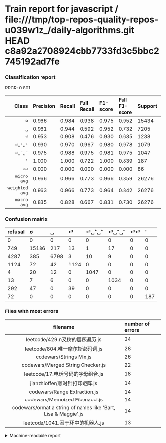 # Train report for javascript / file:///tmp/top-repos-quality-repos-u039w1z_/daily-algorithms.git HEAD c8a92a2708924cbb7733fd3c5bbc2745192ad7fe

### Classification report

PPCR: 0.801

| Class | Precision | Recall | Full Recall | F1-score | Full F1-score | Support | Full Support | PPCR |
|------:|:----------|:-------|:------------|:---------|:---------|:--------|:-------------|:-----|
| `∅` | 0.966| 0.984| 0.938| 0.975| 0.952| 15434| 16183| 0.954 |
| `␣` | 0.961| 0.944| 0.592| 0.952| 0.732| 7205| 11492| 0.627 |
| `⏎` | 0.953| 0.908| 0.476| 0.930| 0.635| 1238| 2362| 0.524 |
| `⏎␣⁺␣⁺` | 0.990| 0.970| 0.967| 0.980| 0.978| 1079| 1083| 0.996 |
| `⏎␣⁻␣⁻` | 0.975| 0.988| 0.975| 0.981| 0.975| 1047| 1060| 0.988 |
| `'` | 1.000| 1.000| 0.722| 1.000| 0.839| 187| 259| 0.722 |
| `⏎⏎` | 0.000| 0.000| 0.000| 0.000| 0.000| 86| 378| 0.228 |
| `micro avg` | 0.966| 0.966| 0.773| 0.966| 0.859| 26276| 32817| 0.801 |
| `weighted avg` | 0.963| 0.966| 0.773| 0.964| 0.842| 26276| 32817| 0.801 |
| `macro avg` | 0.835| 0.828| 0.667| 0.831| 0.730| 26276| 32817| 0.801 |

### Confusion matrix

|refusal|  ∅| ␣| ⏎| ⏎␣⁺␣⁺| ⏎␣⁻␣⁻| ⏎⏎| '| 
|:---|:---|:---|:---|:---|:---|:---|:---|
|0 |0 |0 |0 |0 |0 |0 |0 |
|749 |15186 |217 |13 |1 |17 |0 |0 |
|4287 |385 |6798 |3 |10 |9 |0 |0 |
|1124 |72 |42 |1124 |0 |0 |0 |0 |
|4 |20 |12 |0 |1047 |0 |0 |0 |
|13 |7 |6 |0 |0 |1034 |0 |0 |
|292 |47 |0 |39 |0 |0 |0 |0 |
|72 |0 |0 |0 |0 |0 |0 |187 |

### Files with most errors

| filename | number of errors|
|:----:|:-----|
| leetcode/429.n叉树的层序遍历.js | 34 |
| leetcode/804.唯一摩尔斯密码词.js | 28 |
| codewars/Strings Mix.js | 26 |
| codewars/Merged String Checker.js | 22 |
| leetcode/17.电话号码的字母组合.js | 18 |
| jianzhioffer/顺时针打印矩阵.js | 14 |
| codewars/Range Extraction.js | 14 |
| codewars/Memoized Fibonacci.js | 14 |
| codewars/ormat a string of names like 'Bart, Lisa & Maggie'.js | 14 |
| leetcode/1041.困于环中的机器人.js | 13 |

<details>
    <summary>Machine-readable report</summary>
```json
{
  "cl_report": {"\u0027": {"f1-score": 1.0, "precision": 1.0, "recall": 1.0, "support": 187}, "macro avg": {"f1-score": 0.831220118848717, "precision": 0.8350697146570599, "recall": 0.8276122151088245, "support": 26276}, "micro avg": {"f1-score": 0.9657482112954787, "precision": 0.9657482112954787, "recall": 0.9657482112954787, "support": 26276}, "weighted avg": {"f1-score": 0.9640459518724278, "precision": 0.9625445129434529, "recall": 0.9657482112954787, "support": 26276}, "\u2205": {"f1-score": 0.9749927771179094, "precision": 0.9662149265126933, "recall": 0.9839315796293897, "support": 15434}, "\u23ce": {"f1-score": 0.9300786098469177, "precision": 0.9533502968617472, "recall": 0.9079159935379645, "support": 1238}, "\u23ce\u23ce": {"f1-score": 0.0, "precision": 0.0, "recall": 0.0, "support": 86}, "\u23ce\u2423\u207a\u2423\u207a": {"f1-score": 0.9798783341132429, "precision": 0.9896030245746692, "recall": 0.9703429101019463, "support": 1079}, "\u23ce\u2423\u207b\u2423\u207b": {"f1-score": 0.9814902705268154, "precision": 0.9754716981132076, "recall": 0.9875835721107927, "support": 1047}, "\u2423": {"f1-score": 0.9521008403361344, "precision": 0.9608480565371025, "recall": 0.9435114503816794, "support": 7205}},
  "cl_report_full": {"\u0027": {"f1-score": 0.8385650224215246, "precision": 1.0, "recall": 0.722007722007722, "support": 259}, "macro avg": {"f1-score": 0.7301857876042632, "precision": 0.8350697146570599, "recall": 0.6671486305090939, "support": 32817}, "micro avg": {"f1-score": 0.8588496099368792, "precision": 0.9657482112954787, "recall": 0.7732577627449188, "support": 32817}, "weighted avg": {"f1-score": 0.8420324205603644, "precision": 0.9536178047439166, "recall": 0.7732577627449188, "support": 32817}, "\u2205": {"f1-score": 0.9521003134796239, "precision": 0.9662149265126933, "recall": 0.938392139899895, "support": 16183}, "\u23ce": {"f1-score": 0.6348489127365151, "precision": 0.9533502968617472, "recall": 0.4758679085520745, "support": 2362}, "\u23ce\u23ce": {"f1-score": 0.0, "precision": 0.0, "recall": 0.0, "support": 378}, "\u23ce\u2423\u207a\u2423\u207a": {"f1-score": 0.9780476412891173, "precision": 0.9896030245746692, "recall": 0.9667590027700831, "support": 1083}, "\u23ce\u2423\u207b\u2423\u207b": {"f1-score": 0.9754716981132076, "precision": 0.9754716981132076, "recall": 0.9754716981132076, "support": 1060}, "\u2423": {"f1-score": 0.732266925189853, "precision": 0.9608480565371025, "recall": 0.5915419422206752, "support": 11492}},
  "ppcr": 0.8006825730566475
}
```
</details>
